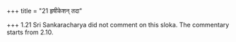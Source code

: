 +++
title = "21 हृषीकेशन् तदा"

+++
1.21 Sri Sankaracharya did not comment on this sloka. The commentary
starts from 2.10.
